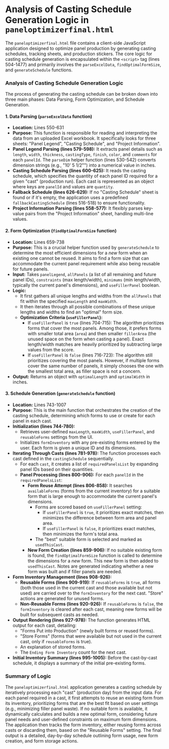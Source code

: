 # Analysis of Casting Schedule Generation Logic in `paneloptimizerfinal.html`

The `paneloptimizerfinal.html` file contains a client-side JavaScript application designed to optimize panel production by generating casting schedules, tracking sheets, and production stickers. The core logic for casting schedule generation is encapsulated within the `<script>` tag (lines 504-1477) and primarily involves the `parseExcelData`, `findOptimalFormSize`, and `generateSchedule` functions.

### Analysis of Casting Schedule Generation Logic

The process of generating the casting schedule can be broken down into three main phases: Data Parsing, Form Optimization, and Schedule Generation.

#### 1. Data Parsing (`parseExcelData` function)
*   **Location:** Lines 550-631
*   **Purpose:** This function is responsible for reading and interpreting the data from an uploaded Excel workbook. It specifically looks for three sheets: "Panel Legend", "Casting Schedule", and "Project Information".
*   **Panel Legend Parsing (lines 579-598):** It extracts panel details such as `length`, `width`, `thickness`, `castingType`, `finish`, `color`, and `comments` for each `panelId`. The `parseDim` helper function (lines 530-542) converts dimension strings (e.g., "10' 5 1/2\"") into a numerical value in inches.
*   **Casting Schedule Parsing (lines 600-625):** It reads the casting schedule, which specifies the quantity of each panel ID required for a given "cast" (production run). Each cast is represented as an object where keys are `panelId` and values are `quantity`.
*   **Fallback Schedule (lines 626-629):** If no "Casting Schedule" sheet is found or if it's empty, the application uses a predefined `fallbackCastingSchedule` (lines 516-518) to ensure functionality.
*   **Project Information Parsing (lines 558-577):** It flexibly parses key-value pairs from the "Project Information" sheet, handling multi-line values.

#### 2. Form Optimization (`findOptimalFormSize` function)
*   **Location:** Lines 659-738
*   **Purpose:** This is a crucial helper function used by `generateSchedule` to determine the most efficient dimensions for a *new* form when an existing one cannot be reused. It aims to find a form size that can accommodate the current panel requirement while also being reusable for future panels.
*   **Input:** Takes `panelLegend`, `allPanels` (a list of all remaining and future panel IDs), `constraints` (max length/width), `minimums` (min length/width, typically the current panel's dimensions), and `useFillerPanel` boolean.
*   **Logic:**
    *   It first gathers all unique lengths and widths from the `allPanels` that fit within the specified `maxLength` and `maxWidth`.
    *   It then iterates through all possible combinations of these unique lengths and widths to find an "optimal" form size.
    *   **Optimization Criteria (`useFillerPanel`):**
        *   If `useFillerPanel` is `true` (lines 704-715): The algorithm prioritizes forms that cover the most panels. Among those, it prefers forms with smaller total area (`area`) and then smaller `fillerArea` (the unused space on the form when casting a panel). Exact length/width matches are heavily prioritized by subtracting large values from the score.
        *   If `useFillerPanel` is `false` (lines 716-723): The algorithm still prioritizes covering the most panels. However, if multiple forms cover the same number of panels, it simply chooses the one with the smallest total area, as filler space is not a concern.
*   **Output:** Returns an object with `optimalLength` and `optimalWidth` in inches.

#### 3. Schedule Generation (`generateSchedule` function)
*   **Location:** Lines 743-1007
*   **Purpose:** This is the main function that orchestrates the creation of the casting schedule, determining which forms to use or create for each panel in each cast.
*   **Initialization (lines 744-780):**
    *   Retrieves user-defined `maxLength`, `maxWidth`, `useFillerPanel`, and `reusableForms` settings from the UI.
    *   Initializes `formInventory` with any pre-existing forms entered by the user. Each form is given a unique ID and its dimensions.
*   **Iterating Through Casts (lines 781-978):** The function processes each cast defined in the `castingSchedule` sequentially.
    *   For each `cast`, it creates a list of `requiredPanelsList` by expanding panel IDs based on their quantities.
    *   **Panel Processing (lines 800-906):** For each `panelId` in the `requiredPanelsList`:
        *   **Form Reuse Attempt (lines 806-858):** It searches `availableForms` (forms from the current inventory) for a suitable form that is large enough to accommodate the current panel's dimensions.
            *   Forms are scored based on `useFillerPanel` setting:
                *   If `useFillerPanel` is `true`, it prioritizes exact matches, then minimizes the difference between form area and panel area.
                *   If `useFillerPanel` is `false`, it prioritizes exact matches, then minimizes the form's total area.
            *   The "best" suitable form is selected and marked as `usedThisCast`.
        *   **New Form Creation (lines 859-906):** If no suitable existing form is found, the `findOptimalFormSize` function is called to determine the dimensions for a *new* form. This new form is then added to `usedThisCast`. Notes are generated indicating whether a new form was built and if filler panels are needed.
*   **Form Inventory Management (lines 908-926):**
    *   **Reusable Forms (lines 909-919):** If `reusableForms` is `true`, all forms (both those used in the current cast and those available but not used) are carried over to the `formInventory` for the next cast. "Store" actions are generated for unused forms.
    *   **Non-Reusable Forms (lines 920-926):** If `reusableForms` is `false`, the `formInventory` is cleared after each cast, meaning new forms will be built for subsequent casts as needed.
*   **Output Rendering (lines 927-978):** The function generates HTML output for each cast, detailing:
    *   "Forms Put into Production" (newly built forms or reused forms).
    *   "Store Forms" (forms that were available but not used in the current cast, only if `reusableForms` is true).
    *   An explanation of stored forms.
    *   The `Ending Form Inventory` count for the next cast.
*   **Initial Inventory Summary (lines 995-1005):** Before the cast-by-cast schedule, it displays a summary of the initial pre-existing forms.

### Summary of Logic

The `paneloptimizerfinal.html` application generates a casting schedule by iteratively processing each "cast" (production day) from the input data. For each panel required in a cast, it first attempts to reuse an existing form from its inventory, prioritizing forms that are the best fit based on user settings (e.g., minimizing filler panel waste). If no suitable form is available, it dynamically calculates and builds a new optimal form, considering future panel needs and user-defined constraints on maximum form dimensions. The application then tracks the form inventory, either reusing forms across casts or discarding them, based on the "Reusable Forms" setting. The final output is a detailed, day-by-day schedule outlining form usage, new form creation, and form storage actions.